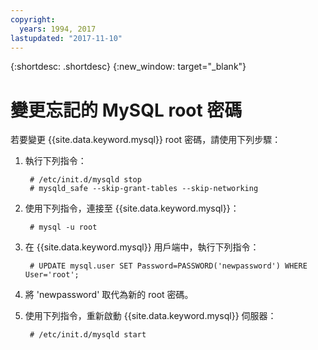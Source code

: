 ```yaml
---
copyright:
  years: 1994, 2017
lastupdated: "2017-11-10"
---
```


{:shortdesc: .shortdesc}
{:new_window: target="_blank"}

# 變更忘記的 MySQL root 密碼

若要變更 {{site.data.keyword.mysql}} root 密碼，請使用下列步驟： 

1. 執行下列指令：

        # /etc/init.d/mysqld stop
        # mysqld_safe --skip-grant-tables --skip-networking

2. 使用下列指令，連接至 {{site.data.keyword.mysql}}：

        # mysql -u root

3. 在 {{site.data.keyword.mysql}} 用戶端中，執行下列指令：

        # UPDATE mysql.user SET Password=PASSWORD('newpassword') WHERE User='root';

4. 將 'newpassword' 取代為新的 root 密碼。

5. 使用下列指令，重新啟動 {{site.data.keyword.mysql}} 伺服器：

        # /etc/init.d/mysqld start
